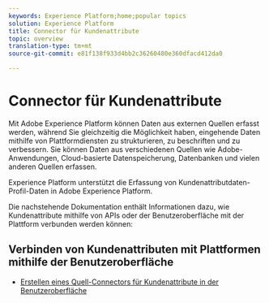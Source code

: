 ```yaml
---
keywords: Experience Platform;home;popular topics
solution: Experience Platform
title: Connector für Kundenattribute
topic: overview
translation-type: tm+mt
source-git-commit: e81f138f933d4bb2c36260480e360dfacd412da0

---
```



# Connector für Kundenattribute

Mit Adobe Experience Platform können Daten aus externen Quellen erfasst werden, während Sie gleichzeitig die Möglichkeit haben, eingehende Daten mithilfe von Plattformdiensten zu strukturieren, zu beschriften und zu verbessern. Sie können Daten aus verschiedenen Quellen wie Adobe-Anwendungen, Cloud-basierte Datenspeicherung, Datenbanken und vielen anderen Quellen erfassen.

Experience Platform unterstützt die Erfassung von Kundenattributdaten-Profil-Daten in Adobe Experience Platform.

Die nachstehende Dokumentation enthält Informationen dazu, wie Kundenattribute mithilfe von APIs oder der Benutzeroberfläche mit der Plattform verbunden werden können:

## Verbinden von Kundenattributen mit Plattformen mithilfe der Benutzeroberfläche

- [Erstellen eines Quell-Connectors für Kundenattribute in der Benutzeroberfläche](../../tutorials/ui/create/adobe-applications/customer-attributes.md)
